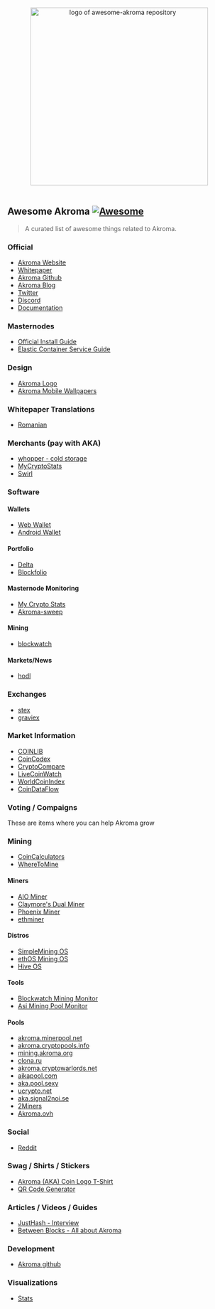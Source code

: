 <p align="center">
  <br>
  <img width="400" src="./akroma-awesome.svg" alt="logo of awesome-akroma repository">
  <br>
  <br>
</p>

## Awesome Akroma [![Awesome](https://cdn.rawgit.com/sindresorhus/awesome/d7305f38d29fed78fa85652e3a63e154dd8e8829/media/badge.svg)](https://github.com/sindresorhus/awesome)

> A curated list of awesome things related to Akroma.

### Official
- [Akroma Website](https://akroma.io/)
- [Whitepaper](http://bit.ly/2EMQ4E4)
- [Akroma Github](https://github.com/akroma-project/)
- [Akroma Blog](https://medium.com/akroma)
- [Twitter](https://twitter.com/akroma_io/)
- [Discord](https://discordapp.com/invite/KWC8wtT)
- [Documentation](https://docs.akroma.io)

### Masternodes
- [Official Install Guide](http://bit.ly/2FHk2x6)
- [Elastic Container Service Guide](https://gist.github.com/p-s-dev/b417b1077553f66e4fe4b0bbc21d107e)

### Design
- [Akroma Logo](http://bit.ly/akroma-logo)
- [Akroma Mobile Wallpapers](http://bit.ly/akroma-mobile-wallpapers-01)

### Whitepaper Translations
- [Romanian](https://docs.google.com/document/d/13wSsvkiN0RXPY0gpgrDyqJ56uFv-XjplyZFcOwFqoF0)

### Merchants (pay with AKA)
- [whopper - cold storage](https://whopper.io/)
- [MyCryptoStats](https://mycryptostats.com)
- [Swirl](https://swirlpay.io/)

### Software

#### Wallets
- [Web Wallet](https://w.akroma.io/)
- [Android Wallet](https://play.google.com/store/apps/details?id=com.wallet.crypto.akroma&hl=en)

#### Portfolio
- [Delta](https://getdelta.io/)
- [Blockfolio](https://www.blockfolio.com/)

#### Masternode Monitoring
- [My Crypto Stats](https://mycryptostats.com/)
- [Akroma-sweep](https://github.com/p-s-dev/akroma-sweep)

#### Mining 
- [blockwatch](https://itunes.apple.com/app/blockwatch/id1265074035)

#### Markets/News
- [hodl](https://itunes.apple.com/us/app/hodl-real-time-cryptocurrency/id1253668876?mt=8)

### Exchanges
- [stex](https://app.stex.com/en/trade/pair/BTC/AKA/1D)
- [graviex](https://graviex.net/markets/akabtc)

### Market Information
- [COINLIB](https://coinlib.io/coin/AKA/Akroma)
- [CoinCodex](https://coincodex.com/crypto/akroma)
- [CryptoCompare](https://www.cryptocompare.com/coins/aka/overview)
- [LiveCoinWatch](https://www.livecoinwatch.com/price/Akroma-AKA)
- [WorldCoinIndex](https://www.worldcoinindex.com/coin/akroma)
- [CoinDataFlow](https://coindataflow.com/en/currency/akroma)

### Voting / Compaigns
These are items where you can help Akroma grow

### Mining
- [CoinCalculators](https://www.coincalculators.io/coin.aspx?crypto=akroma-mining-calculator)
- [WhereToMine](https://www.wheretomine.io/coins/akroma.html)

#### Miners
- [AIO Miner](https://aiominer.com/)
- [Claymore's Dual Miner](https://bitcointalk.org/index.php?topic=1433925.0)
- [Phoenix Miner](https://bitcointalk.org/index.php?topic=2647654.0)
- [ethminer](https://github.com/ethereum-mining/ethminer)

#### Distros
- [SimpleMining OS](https://simplemining.net/)
- [ethOS Mining OS](http://ethosdistro.com)
- [Hive OS](https://hiveos.farm/)

#### Tools
- [Blockwatch Mining Monitor](https://itunes.apple.com/app/blockwatch/id1265074035)
- [Asi Mining Pool Monitor](https://asimpm.com/)

#### Pools
- [akroma.minerpool.net](http://akroma.minerpool.net)
- [akroma.cryptopools.info](http://akroma.cryptopools.info)
- [mining.akroma.org](http://mining.akroma.org)
- [clona.ru](http://clona.ru)
- [akroma.cryptowarlords.net](http://akroma.cryptowarlords.net)
- [aikapool.com](http://aikapool.com)
- [aka.pool.sexy](http://aka.pool.sexy)
- [ucrypto.net](https://ucrypto.net/pools/)
- [aka.signal2noi.se](http://aka.signal2noi.se)
- [2Miners](https://2miners.com/aka-mining-pool)
- [Akroma.ovh](http://www.akroma.ovh/)

### Social
- [Reddit](https://reddit.com/r/akroma/)

### Swag / Shirts / Stickers
- [Akroma (AKA) Coin Logo T-Shirt](https://www.amazon.com/dp/B07GHB5ZLC)
- [QR Code Generator](https://cwaqrgen.com/akroma)

### Articles / Videos / Guides
- [JustHash - Interview](https://justhash.me/interview-with-a-developer-eric-polerecky-founder-of-akroma/)
- [Between Blocks - All about Akroma](https://betweenblocks.org/topic/25/all-about-akroma)

### Development
- [Akroma github](https://github.com/akroma-project/)

### Visualizations
- [Stats](http://stats.akroma.io/)
